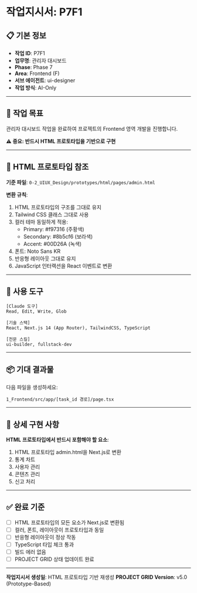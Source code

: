 # 작업지시서: P7F1

## 📋 기본 정보

- **작업 ID**: P7F1
- **업무명**: 관리자 대시보드
- **Phase**: Phase 7
- **Area**: Frontend (F)
- **서브 에이전트**: ui-designer
- **작업 방식**: AI-Only

---

## 🎯 작업 목표

관리자 대시보드 작업을 완료하여 프로젝트의 Frontend 영역 개발을 진행합니다.

**⚠️ 중요: 반드시 HTML 프로토타입을 기반으로 구현**

---

## 📐 HTML 프로토타입 참조

**기준 파일**: `0-2_UIUX_Design/prototypes/html/pages/admin.html`

**변환 규칙**:
1. HTML 프로토타입의 구조를 그대로 유지
2. Tailwind CSS 클래스 그대로 사용
3. 컬러 테마 동일하게 적용:
   - Primary: #f97316 (주황색)
   - Secondary: #8b5cf6 (보라색)
   - Accent: #00D26A (녹색)
4. 폰트: Noto Sans KR
5. 반응형 레이아웃 그대로 유지
6. JavaScript 인터랙션을 React 이벤트로 변환

---

## 🔧 사용 도구

```
[Claude 도구]
Read, Edit, Write, Glob

[기술 스택]
React, Next.js 14 (App Router), TailwindCSS, TypeScript

[전문 스킬]
ui-builder, fullstack-dev
```

---

## 📦 기대 결과물

다음 파일을 생성하세요:

```
1_Frontend/src/app/[task_id 경로]/page.tsx
```

---

## 📝 상세 구현 사항

**HTML 프로토타입에서 반드시 포함해야 할 요소**:

1. HTML 프로토타입 admin.html을 Next.js로 변환
2. 통계 차트
3. 사용자 관리
4. 콘텐츠 관리
5. 신고 처리

---

## ✅ 완료 기준

- [ ] HTML 프로토타입의 모든 요소가 Next.js로 변환됨
- [ ] 컬러, 폰트, 레이아웃이 프로토타입과 동일
- [ ] 반응형 레이아웃이 정상 작동
- [ ] TypeScript 타입 체크 통과
- [ ] 빌드 에러 없음
- [ ] PROJECT GRID 상태 업데이트 완료

---

**작업지시서 생성일**: HTML 프로토타입 기반 재생성
**PROJECT GRID Version**: v5.0 (Prototype-Based)
